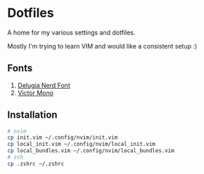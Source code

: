 # Dotfiles

A home for my various settings and dotfiles.

Mostly I'm trying to learn VIM and would like a consistent setup :)

## Fonts

1. [Delugia Nerd Font](https://github.com/adam7/delugia-code/releases)
2. [Victor Mono](https://github.com/rubjo/victor-mono/releases)

## Installation

```sh
# nvim
cp init.vim ~/.config/nvim/init.vim
cp local_init.vim ~/.config/nvim/local_init.vim
cp local_bundles.vim ~/.config/nvim/local_bundles.vim
# zsh
cp .zshrc ~/.zshrc
```


